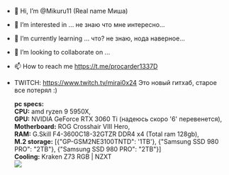 - 👋 Hi, I’m @Mikuru11 (Real name Миша)
- 👀 I’m interested in ... не знаю что мне интересно...
- 🌱 I’m currently learning ... что? не знаю, нода наверное...
- 💞️ I’m looking to collaborate on ...
- 📫 How to reach me https://t.me/procarder1337D
- TWITCH: https://www.twitch.tv/mirai0x24
   Это новый гитхаб, старое все потерял :)
   
   <b>pc specs:</b><br/>
<b>CPU:</b> amd ryzen 9 5950X,<br/>
<b>GPU:</b> NVIDIA GeForce RTX 3060 Ti (надеюсь скоро '6' перевенется),<br/>
<b>Motherboard:</b> ROG Crosshair VIII Hero,<br/>
<b>RAM:</b> G.Skill F4-3600C18-32GTZR DDR4 x4 (Total ram 128gb),<br/>
<b>M.2 storage:</b> [{"GP-GSM2NE3100TNTD": '1TB'}, {"Samsung SSD 980 PRO": "2TB"}, {"Samsung SSD 980 PRO": "2TB"}]<br/>
<b>Сooling:</b> Kraken Z73 RGB | NZXT<br/>
<b/><img src="https://i.imgur.com/QVM1HFH.png"></img>
<!---
Mikuru11/Mikuru11 is a ✨ special ✨ repository because its `README.md` (this file) appears on your GitHub profile.
You can click the Preview link to take a look at your changes.
--->
